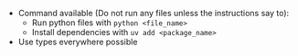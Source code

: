 - Command available (Do not run any files unless the instructions say to): 
    - Run python files with `python <file_name>`
    - Install dependencies with `uv add <package_name>`
- Use types everywhere possible